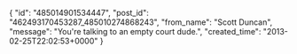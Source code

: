  {
   "id": "485014901534447",
   "post_id": "462493170453287_485010274868243",
   "from_name": "Scott Duncan",
   "message": "You're talking to an empty court dude.",
   "created_time": "2013-02-25T22:02:53+0000"
 }
